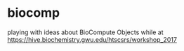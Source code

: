 # biocomp
playing with ideas about BioCompute Objects while at https://hive.biochemistry.gwu.edu/htscsrs/workshop_2017
